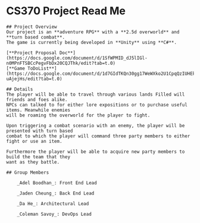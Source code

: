 # CS370 Project Read Me

	## Project Overview
	Our project is an **adventure RPG** with a **2.5d overworld** and **turn based combat**. 
 	The game is currently being developed in **Unity** using **C#**.

	[**Project Proposal Doc**](https://docs.google.com/document/d/1SfWPMID_dJ5lIGl-n0MPnFTSBCcPegvFbDx20CQJThk/edit?tab=t.0)
	[**Game ToDoList**](https://docs.google.com/document/d/1d7GIdTKQn30gg17WeWXko2U1CpqQzIUHEk4-uAjejHs/edit?tab=t.0)

	## Details
	The player will be able to travel through various lands Filled will friends and foes alike. 
 	NPCs can talked to for either lore expositions or to purchase useful items. Meanwhile enemies
  	will be roaming the overworld for the player to fight.

	Upon triggering a combat scenario with an enemy, the player will be presented with turn based
 	combat to which the player will command three party members to either fight or use an item.

	Furthermore the player will be able to acquire new party members to build the team that they 
 	want as they battle.

	## Group Members

		_Adel Boodhan_: Front End Lead

		_Jaden Cheung_: Back End Lead

		_Da He_: Architectural Lead

		_Coleman Savoy_: DevOps Lead
